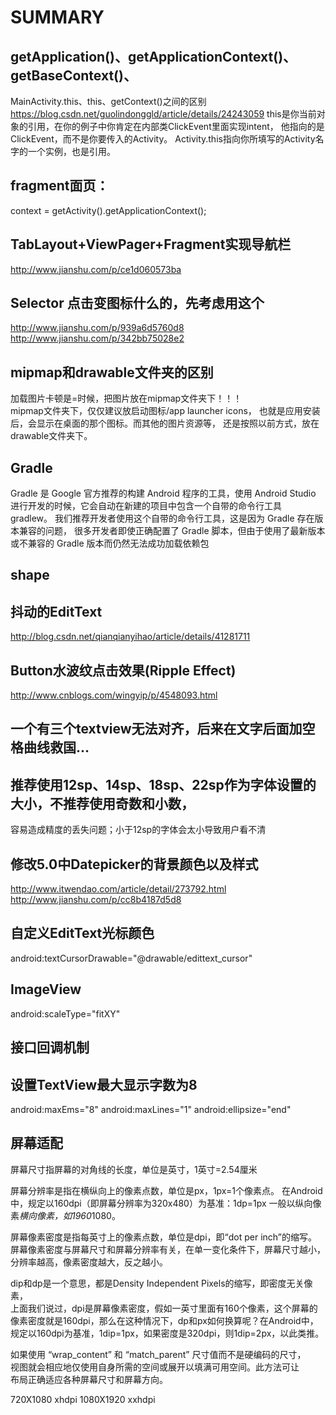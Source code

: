 #  SUMMARY

##  getApplication()、getApplicationContext()、getBaseContext()、
MainActivity.this、this、getContext()之间的区别
https://blog.csdn.net/guolindonggld/article/details/24243059
this是你当前对象的引用，在你的例子中你肯定在内部类ClickEvent里面实现intent，
他指向的是ClickEvent，而不是你要传入的Activity。
Activity.this指向你所填写的Activity名字的一个实例，也是引用。

##  fragment面页：
context = getActivity().getApplicationContext();

##  TabLayout+ViewPager+Fragment实现导航栏
http://www.jianshu.com/p/ce1d060573ba  

##  Selector 点击变图标什么的，先考虑用这个
http://www.jianshu.com/p/939a6d5760d8  
http://www.jianshu.com/p/342bb75028e2  

##  mipmap和drawable文件夹的区别  
加载图片卡顿是=时候，把图片放在mipmap文件夹下！！！  
mipmap文件夹下，仅仅建议放启动图标/app launcher icons，
也就是应用安装后，会显示在桌面的那个图标。而其他的图片资源等，
还是按照以前方式，放在drawable文件夹下。

##  Gradle
Gradle 是 Google 官方推荐的构建 Android 程序的工具，使用 Android Studio 
进行开发的时候，它会自动在新建的项目中包含一个自带的命令行工具 gradlew。
我们推荐开发者使用这个自带的命令行工具，这是因为 Gradle 存在版本兼容的问题，
很多开发者即使正确配置了 Gradle 脚本，但由于使用了最新版本或不兼容的 Gradle 
版本而仍然无法成功加载依赖包

##  shape 

##  抖动的EditText
http://blog.csdn.net/qianqianyihao/article/details/41281711  

##  Button水波纹点击效果(Ripple Effect)
http://www.cnblogs.com/wingyip/p/4548093.html  

##  一个有三个textview无法对齐，后来在文字后面加空格曲线救国... 

##  推荐使用12sp、14sp、18sp、22sp作为字体设置的大小，不推荐使用奇数和小数，  
容易造成精度的丢失问题；小于12sp的字体会太小导致用户看不清  


##  修改5.0中Datepicker的背景颜色以及样式
http://www.itwendao.com/article/detail/273792.html
http://www.jianshu.com/p/cc8b4187d5d8

##  自定义EditText光标颜色
android:textCursorDrawable="@drawable/edittext_cursor"

##  ImageView
android:scaleType="fitXY"

##  接口回调机制

##  设置TextView最大显示字数为8
android:maxEms="8"
android:maxLines="1"
android:ellipsize="end"

##  屏幕适配
屏幕尺寸指屏幕的对角线的长度，单位是英寸，1英寸=2.54厘米  

屏幕分辨率是指在横纵向上的像素点数，单位是px，1px=1个像素点。 
在Android中，规定以160dpi（即屏幕分辨率为320x480）为基准：1dp=1px 
一般以纵向像素*横向像素，如1960*1080。  

屏幕像素密度是指每英寸上的像素点数，单位是dpi，即“dot per inch”的缩写。  
屏幕像素密度与屏幕尺寸和屏幕分辨率有关，在单一变化条件下，屏幕尺寸越小，  
分辨率越高，像素密度越大，反之越小。

dip和dp是一个意思，都是Density Independent Pixels的缩写，即密度无关像素，  
上面我们说过，dpi是屏幕像素密度，假如一英寸里面有160个像素，这个屏幕的   
像素密度就是160dpi，那么在这种情况下，dp和px如何换算呢？在Android中，  
规定以160dpi为基准，1dip=1px，如果密度是320dpi，则1dip=2px，以此类推。 

如果使用 “wrap_content” 和 “match_parent” 尺寸值而不是硬编码的尺寸，  
视图就会相应地仅使用自身所需的空间或展开以填满可用空间。此方法可让  
布局正确适应各种屏幕尺寸和屏幕方向。 

720X1080  xhdpi
1080X1920 xxhdpi

